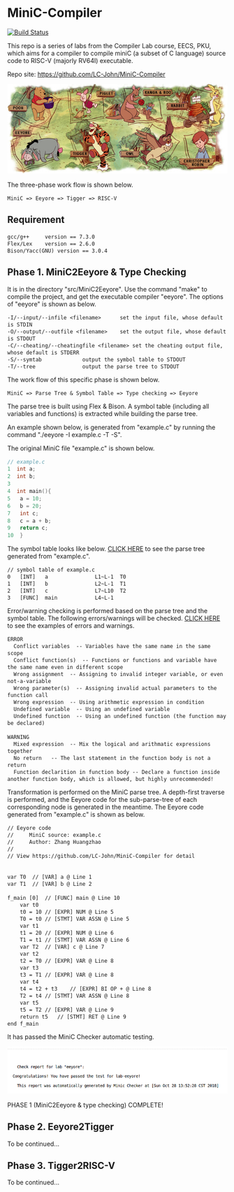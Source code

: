 # MiniC-Compiler

[![Build Status](https://travis-ci.org/LC-John/MiniC-Compiler.svg?branch=master)](https://travis-ci.org/LC-John/MiniC-Compiler)

This repo is a series of labs from the Compiler Lab course, EECS, PKU, which aims for a compiler to compile miniC (a subset of C language) source code to RISC-V (majorly RV64I) executable.

Repo site: https://github.com/LC-John/MiniC-Compiler

![pooh](images/pooh.jpg)

The three-phase work flow is shown below.

```
MiniC => Eeyore => Tigger => RISC-V
```

## Requirement

```
gcc/g++		version == 7.3.0
Flex/Lex	version == 2.6.0
Bison/Yacc(GNU)	version == 3.0.4
```

## Phase 1. MiniC2Eeyore & Type Checking

It is in the directory "src/MiniC2Eeyore". Use the command "make" to compile the project, and get the executable compiler "eeyore". The options of "eeyore" is shown as below.

```
-I/--input/--infile <filename>		set the input file, whose default is STDIN
-O/--output/--outfile <filename>	set the output file, whose default is STDOUT
-C/--cheating/--cheatingfile <filename>	set the cheating output file, whose default is STDERR
-S/--symtab				output the symbol table to STDOUT
-T/--tree				output the parse tree to STDOUT
```

The work flow of this specific phase is shown below.

```
MiniC => Parse Tree & Symbol Table => Type checking => Eeyore
```

The parse tree is built using Flex & Bison. A symbol table (including all variables and functions) is extracted while building the parse tree.

An example shown below, is generated from "example.c" by running the command "./eeyore -I example.c -T -S".

The original MiniC file "example.c" is shown below.

```C
// example.c
1  int a;
2  int b;
3  
4  int main(){
5  	a = 10;
6  	b = 20;
7  	int c;
8  	c = a + b;
9  	return c;
10  }
```

The symbol table looks like below. [CLICK HERE](/images/parse_tree_example.md) to see the parse tree generated from "example.c".

```
// symbol table of example.c
0	[INT] 	a           	L1~L-1	T0
1	[INT] 	b           	L2~L-1	T1
2	[INT] 	c           	L7~L10	T2
3	[FUNC]	main        	L4~L-1
```

Error/warning checking is performed based on the parse tree and the symbol table. The following errors/warnings will be checked. [CLICK HERE](/images/ew.md) to see the examples of errors and warnings.

```
ERROR
  Conflict variables  -- Variables have the same name in the same scope
  Conflict function(s)  -- Functions or functions and variable have the same name even in different scope
  Wrong assignment  -- Assigning to invalid integer variable, or even not-a-variable
  Wrong parameter(s)  -- Assigning invalid actual parameters to the function call
  Wrong expression  -- Using arithmetic expression in condition
  Undefined variable  -- Using an undefined variable
  Undefined function  -- Using an undefined function (the function may be declared)

WARNING 
  Mixed expression  -- Mix the logical and arithmatic expressions together
  No return   -- The last statement in the function body is not a return
  Function declarition in function body -- Declare a function inside another function body, which is allowed, but highly unrecommended!
```

Transformation is performed on the MiniC parse tree. A depth-first traverse is performed, and the Eeyore code for the sub-parse-tree of each corresponding node is generated in the meantime. The Eeyore code generated from "example.c" is shown as below.

```
// Eeyore code
//     MiniC source: example.c
//     Author: Zhang Huangzhao
//
// View https://github.com/LC-John/MiniC-Compiler for detail


var T0	// [VAR] a @ Line 1
var T1	// [VAR] b @ Line 2

f_main [0]	// [FUNC] main @ Line 10
	var t0
	t0 = 10	// [EXPR] NUM @ Line 5
	T0 = t0	// [STMT] VAR ASSN @ Line 5
	var t1
	t1 = 20	// [EXPR] NUM @ Line 6
	T1 = t1	// [STMT] VAR ASSN @ Line 6
	var T2	// [VAR] c @ Line 7
	var t2
	t2 = T0	// [EXPR] VAR @ Line 8
	var t3
	t3 = T1	// [EXPR] VAR @ Line 8
	var t4
	t4 = t2 + t3	// [EXPR] BI OP + @ Line 8
	T2 = t4	// [STMT] VAR ASSN @ Line 8
	var t5
	t5 = T2	// [EXPR] VAR @ Line 9
	return t5	// [STMT] RET @ Line 9
end f_main

```

It has passed the MiniC Checker automatic testing.

![pass_eeyore](images/pass_eeyore.png)

PHASE 1 (MiniC2Eeyore & type checking) COMPLETE!

## Phase 2. Eeyore2Tigger

To be continued...

## Phase 3. Tigger2RISC-V

To be continued...

